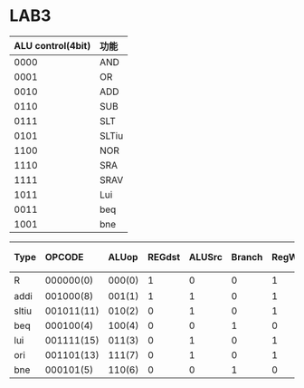 # LAB3

| ALU control(4bit) | 功能  |
|:----------------- |:----- |
| 0000              | AND   |
| 0001              | OR    |
| 0010              | ADD   |
| 0110              | SUB   |
| 0111              | SLT   |
| 0101              | SLTiu |
| 1100              | NOR   |
| 1110              | SRA   |
| 1111              | SRAV  |
| 1011              | Lui   |
| 0011              | beq   |
| 1001              | bne   |



| Type  | OPCODE     | ALUop  | REGdst | ALUSrc | Branch | RegWrite | 對應ALU_ctl |
|:----- |:---------- |:------ | ------ |:------ |:------ |:-------- | ----------- |
| R     | 000000(0)  | 000(0) | 1      | 0      | 0      | 1        | 各func      |
| addi  | 001000(8)  | 001(1) | 1      | 1      | 0      | 1        | ADD:0010    |
| sltiu | 001011(11) | 010(2) | 0      | 1      | 0      | 1        | SLTiu:0101    |
| beq   | 000100(4)  | 100(4) | 0      | 0      | 1      | 0        | BEQ:0011    |
| lui   | 001111(15) | 011(3) | 0      | 1      | 0      | 1        | LUi:1011    |
| ori   | 001101(13) | 111(7) | 0      | 1      | 0      | 1        | OR:0001     |
| bne   | 000101(5)  | 110(6) | 0      | 0      | 1      | 0        | BNE:1001    |
